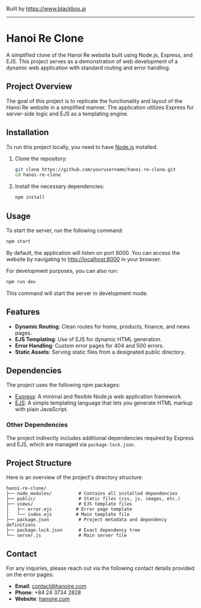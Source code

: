
Built by https://www.blackbox.ai

---

# Hanoi Re Clone

A simplified clone of the Hanoi Re website built using Node.js, Express, and EJS. This project serves as a demonstration of web development of a dynamic web application with standard routing and error handling.

## Project Overview

The goal of this project is to replicate the functionality and layout of the Hanoi Re website in a simplified manner. The application utilizes Express for server-side logic and EJS as a templating engine.

## Installation

To run this project locally, you need to have [Node.js](https://nodejs.org/) installed.

1. Clone the repository:

   ```bash
   git clone https://github.com/yourusername/hanoi-re-clone.git
   cd hanoi-re-clone
   ```

2. Install the necessary dependencies:

   ```bash
   npm install
   ```

## Usage

To start the server, run the following command:

```bash
npm start
```

By default, the application will listen on port 8000. You can access the website by navigating to [http://localhost:8000](http://localhost:8000) in your browser.

For development purposes, you can also run:

```bash
npm run dev
```

This command will start the server in development mode.

## Features

- **Dynamic Routing**: Clean routes for home, products, finance, and news pages.
- **EJS Templating**: Use of EJS for dynamic HTML generation.
- **Error Handling**: Custom error pages for 404 and 500 errors.
- **Static Assets**: Serving static files from a designated public directory.

## Dependencies

The project uses the following npm packages:

- [Express](https://www.npmjs.com/package/express): A minimal and flexible Node.js web application framework.
- [EJS](https://www.npmjs.com/package/ejs): A simple templating language that lets you generate HTML markup with plain JavaScript.

### Other Dependencies
The project indirectly includes additional dependencies required by Express and EJS, which are managed via `package-lock.json`.

## Project Structure

Here is an overview of the project's directory structure:

```
hanoi-re-clone/
├── node_modules/          # Contains all installed dependencies
├── public/                # Static files (css, js, images, etc.)
├── views/                 # EJS template files
│   ├── error.ejs         # Error page template
│   └── index.ejs         # Main template file
├── package.json           # Project metadata and dependency definitions
├── package-lock.json      # Exact dependency tree
└── server.js              # Main server file
```

## Contact

For any inquiries, please reach out via the following contact details provided on the error pages:

- **Email**: contact@hanoire.com
- **Phone**: +84 24 3734 2828
- **Website**: [hanoire.com](https://www.hanoire.com)